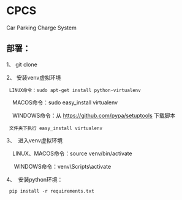 # CPCS
Car Parking Charge System


## 部署：
1、  git clone

2、  安装venv虚拟环境

     LINUX命令：sudo apt-get install python-virtualenv
     
     MACOS命令：sudo easy_install virtualenv
     
     WINDOWS命令：从 https://github.com/pypa/setuptools 下载脚本
     
     文件夹下执行 easy_install virtualenv
 
3、  进入venv虚拟环境

      LINUX、MACOS命令：source venv/bin/activate
      
      WINDOWS命令：venv\Scripts\activate
  
4、  安装python环境：

     pip install -r requirements.txt
